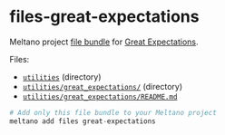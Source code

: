 # files-great-expectations

Meltano project [file bundle](https://meltano.com/docs/command-line-interface.html#file-bundle) for [Great Expectations](https://docs.greatexpectations.io/docs/).

Files:
- [`utilities`](./bundle/utilities/) (directory)
- [`utilities/great_expectations/`](./bundle/utilities/great_expectations/) (directory)
- [`utilities/great_expectations/README.md`](./bundle/utilities/great_expectations.README.md)

```py
# Add only this file bundle to your Meltano project
meltano add files great-expectations
```

